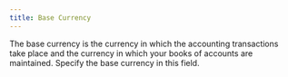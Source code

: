 ```yaml
---
title: Base Currency
---
```



The base currency is the currency in which the accounting transactions  take place and the currency in which your books of accounts are maintained.  Specify the base currency in this field.
